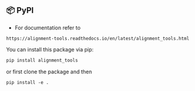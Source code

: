 ## 📦 PyPI
- For documentation refer to 
```
https://alignment-tools.readthedocs.io/en/latest/alignment_tools.html
```
You can install this package via pip:

```bash
pip install alignment_tools
```

or first clone the package and then

```
pip install -e .


```


